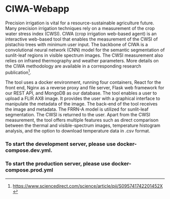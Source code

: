 # CIWA-Webapp

Precision irrigation is vital for a resource-sustainable agriculture future. Many precision irrigation techniques rely on a measurement of the crop water stress index (CWSI). CIWA (crop irrigation web-based agent) is an interactive web-based tool that enables the measurement of the CWSI of pistachio trees with minimum user input. The backbone of CIWA is a convolutional neural network (CNN) model for the semantic segmentation of sunlit-leaf regions in visible spectrum images. The CWSI measurement also relies on infrared thermography and weather parameters. More details on the CIWA methodology are available in a corresponding research publication[^1].

The tool uses a docker environment, running four containers, React for the front end, Nginx as a reverse proxy and file server, Flask web
framework for our REST API, and MongoDB as our database. The tool enables a user to upload a FLIR AX8 image. It provides
the user with a graphical interface to manipulate the metadata of the image. The back-end of the tool receives the image and metadata.
The FRRN-A model is utilized for sunlit-leaf segmentation. The CWSI is returned to the user. Apart from
the CWSI measurement, the tool offers multiple features such as direct comparison between the thermal and visible-spectrum images, temperature histogram analysis, and the option to download temperature data in .csv format. 

### To start the development server, please use docker-compose.dev.yml.

### To start the production server, please use docker-compose.prod.yml














[^1]: https://www.sciencedirect.com/science/article/pii/S095741742201452X
